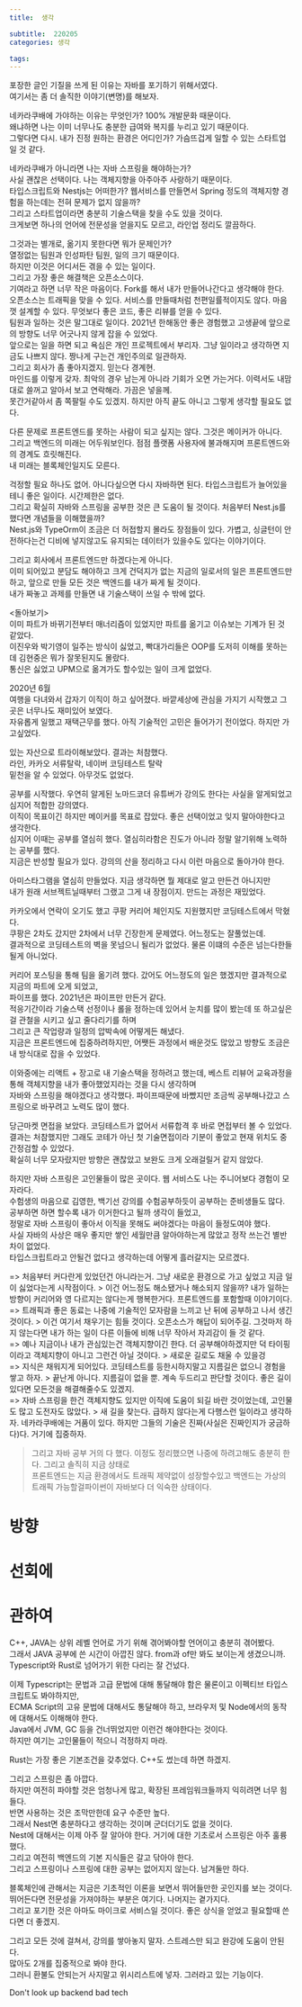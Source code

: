 ```yaml
---
title:  생각

subtitle:  220205
categories: 생각

tags: 
---
```


  
  
포장한 글인 기질을 쓰게 된 이유는 자바를 포기하기 위해서였다.  
여기서는 좀 더 솔직한 이야기(변명)를 해보자.  
  
네카라쿠배에 가야하는 이유는 무엇인가? 100% 개발문화 때문이다.  
왜냐하면 나는 이미 너무나도 충분한 급여와 복지를 누리고 있기 때문이다.  
그렇다면 다시. 내가 진정 원하는 환경은 어디인가? 가슴뜨겁게 일할 수 있는 스타트업일 것 같다.  
  
네카라쿠배가 아니라면 나는 자바 스프링을 해야하는가?  
사실 괜찮은 선택이다. 나는 객체지향을 아주아주 사랑하기 때문이다.  
타입스크립트와 Nestjs는 어떠한가? 웹서비스를 만들면서 Spring 정도의 객체지향 경험을 하는데는 전혀 문제가 없지 않을까?  
그리고 스타트업이라면 충분히 기술스택을 찾을 수도 있을 것이다.  
크게보면 하나의 언어에 전문성을 얻을지도 모르고, 라인업 정리도 깔끔하다.  
  
그것과는 별개로, 옮기지 못한다면 뭐가 문제인가?  
열정없는 팀원과 인성파탄 팀원, 일의 크기 때문이다.  
하지만 이것은 어디서든 겪을 수 있는 일이다.  
그리고 가장 좋은 해결책은 오픈소스이다.  
기여라고 하면 너무 작은 마음이다. Fork를 해서 내가 만들어나간다고 생각해야 한다.  
오픈소스는 트래픽을 맞을 수 있다. 서비스를 만들때처럼 천편일률적이지도 않다. 마음껏 설계할 수 있다. 무엇보다 좋은 코드, 좋은 리뷰를 얻을 수 있다.  
팀원과 일하는 것은 말그대로 일이다. 2021년 한해동안 좋은 경험했고 고생끝에 앞으로의 방향도 너무 어긋나지 않게 잡을 수 있었다.  
앞으로는 일을 하면 되고 욕심은 개인 프로젝트에서 부리자. 그냥 일이라고 생각하면 지금도 나쁘지 않다. 짱나게 구는건 개인주의로 일관하자.  
그리고 회사가 좀 좋아지겠지. 믿는다 경계현.  
마인드를 이렇게 갖자. 최악의 경우 남는게 아니라 기회가 오면 가는거다. 이력서도 내맘대로 쓸꺼고 알아서 보고 연락해라. 가끔은 넣을께.  
못간거같아서 좀 쪽팔릴 수도 있겠지. 하지만 아직 끝도 아니고 그렇게 생각할 필요도 없다.  
  
다른 문제로 프론트엔드를 못하는 사람이 되고 싶지는 않다. 그것은 메이커가 아니다.  
그리고 백엔드의 미래는 어두워보인다. 점점 플랫폼 사용자에 불과해지며 프론트엔드와의 경계도 흐릿해진다.  
내 미래는 블록체인일지도 모른다.  
  
걱정할 필요 하나도 없어. 아니다싶으면 다시 자바하면 된다. 타입스크립트가 늘어있을테니 좋은 일이다. 시간제한은 없다.  
그리고 확실히 자바와 스프링을 공부한 것은 큰 도움이 될 것이다. 처음부터 Nest.js를 했다면 개념들을 이해했을까?  
Nest.js와 TypeOrm이 조금은 더 허접할지 몰라도 장점들이 있다. 가볍고, 싱글턴이 안전하다는건 디비에 넣지않고도 유지되는 데이터가 있을수도 있다는 이야기이다.  
  
그리고 회사에서 프론트엔드만 하겠다는게 아니다.  
이미 되어있고 분담도 해야하고 크게 건덕지가 없는 지금의 일로서의 일은 프론트엔드만 하고, 앞으로 만들 모든 것은 백엔드를 내가 짜게 될 것이다.  
내가 짜놓고 과제를 만들면 내 기술스택이 쓰일 수 밖에 없다.  
  
  
<돌아보기>  
이미 파트가 바뀌기전부터 매너리즘이 있었지만 파트를 옮기고 이슈보는 기계가 된 것 같았다.  
이진우와 박기영이 일주는 방식이 싫었고, 빡대가리들은 OOP를 도저히 이해를 못하는데 김현중은 뭐가 잘못된지도 몰랐다.  
통신은 싫었고 UPM으로 옮겨가도 할수있는 일이 크게 없었다.  
  
2020년 6월  
여행을 다녀와서 갑자기 이직이 하고 싶어졌다. 바깥세상에 관심을 가지기 시작했고 그곳은 너무나도 재미있어 보였다.  
자유롭게 일했고 재택근무를 했다. 아직 기술적인 고민은 들어가기 전이었다. 하지만 가고싶었다.  
  
있는 자산으로 트라이해보았다. 결과는 처참했다.  
라인, 카카오 서류탈락, 네이버 코딩테스트 탈락  
밑천을 알 수 있었다. 아무것도 없었다.  
  
공부를 시작했다. 우연히 알게된 노마드코더 유튜버가 강의도 한다는 사실을 알게되었고 심지어 적합한 강의였다.  
이직이 목표이긴 하지만 메이커를 목표로 잡았다. 좋은 선택이었고 잊지 말아야한다고 생각한다.  
심지어 이때는 공부를 열심히 했다. 열심히라함은 진도가 아니라 정말 알기위해 노력하는 공부를 했다.  
지금은 반성할 필요가 있다. 강의의 산을 정리하고 다시 이런 마음으로 돌아가야 한다.  
  
아미스타그램을 열심히 만들었다. 지금 생각하면 뭘 제대로 알고 만든건 아니지만  
내가 원래 서브젝트닐때부터 그랬고 그게 내 장점이지. 만드는 과정은 재밌었다.  
  
카카오에서 연락이 오기도 했고 쿠팡 커리어 체인지도 지원했지만 코딩테스트에서 막혔다.  
쿠팡은 2차도 갔지만 2차에서 너무 긴장한게 문제였다. 어느정도는 잘풀었는데.  
결과적으로 코딩테스트의 벽을 못넘으니 될리가 없었다. 물론 이떄의 수준은 넘는다한들 될게 아니었다.  
  
커리어 포스팅을 통해 팀을 옮기려 했다. 갔어도 어느정도의 일은 했겠지만 결과적으로 지금의 파트에 오게 되었고,  
파이프를 했다. 2021년은 파이프만 만든거 같다.  
적응기간이라 기술스택 선정이나 롤을 정하는데 있어서 눈치를 많이 봤는데 또 하고싶은걸 관철을 시키고 싶고 줄다리기를 하며  
그리고 큰 작업량과 일정의 압박속에 어떻게든 해냈다.  
지금은 프론트엔드에 집중하려하지만, 어쨋든 과정에서 배운것도 많았고 방향도 조금은 내 방식대로 잡을 수 있었다.  
  
이와중에는 리액트 + 장고로 내 기술스택을 정하려고 했는데, 베스트 리뷰어 교육과정을 통해 객체지향을 내가 좋아했었지라는 것을 다시 생각하며  
자바와 스프링을 해야겠다고 생각했다. 파이프때문에 바빴지만 조금씩 공부해나갔고 스프링으로 바꾸려고 노력도 많이 했다.  
  
당근마켓 면접을 보았다. 코딩테스트가 없어서 서류합격 후 바로 면접부터 볼 수 있었다.  
결과는 처참했지만 그래도 코테가 아닌 첫 기술면접이라 기분이 좋았고 현재 위치도 중간정검할 수 있었다.  
확실히 너무 모자랐지만 방향은 괜찮았고 보완도 크게 오래걸릴거 같지 않았다.  
  
하지만 자바 스프링은 고인물들이 많은 곳이다. 웹 서비스도 나는 주니어보다 경험이 모자라다.  
수험생의 마음으로 김영한, 백기선 강의를 수험공부하듯이 공부하는 준비생들도 많다.  
공부하면 하면 할수록 내가 이거한다고 될까 생각이 들었고,  
정말로 자바 스프링이 좋아서 이직을 못해도 써야겠다는 마음이 들정도여야 했다.  
사실 자바의 사상은 매우 좋지만 쌓인 세월만큼 알아야하는게 많았고 정작 쓰는건 별반 차이 없었다.  
타입스크립트라고 안될건 없다고 생각하는데 어떻게 흘러갈지는 모르겠다.  
  
  
=> 처음부터 커다란게 있었던건 아니라는거. 그냥 새로운 환경으로 가고 싶었고 지금 일이 싫었다는게 시작점이다. > 이건 어느정도 해소됐거나 해소되지 않을까? 내가 일하는 방향이 커리어와 영 다르지는 않다는게 행복한거다. 프론트엔드를 포함할때 이야기이다.  
=> 트래픽과 좋은 동료는 나중에 기술적인 모자람을 느끼고 난 뒤에 공부하고 나서 생긴 것이다. > 이건 여기서 채우기는 힘들 것이다. 오픈소스가 해답이 되어주길. 그것마저 하지 않는다면 내가 하는 일이 다른 이들에 비해 너무 작아서 자괴감이 들 것 같다.  
=> 예나 지금이나 내가 관심있는건 객체지향이긴 한다. 더 공부해야하겠지만 덕 타이핑이라고 객체지향이 아니고 그런건 아닐 것이다. > 새로운 길로도 채울 수 있을겅  
=> 지식은 채워지게 되어있다. 코딩테스트를 등한시하지말고 지름길은 없으니 경험을 쌓고 하자. > 끝난게 아니다. 지름길이 없을 뿐. 계속 두드리고 판단할 것이다. 좋은 길이 있다면 모든것을 해결해줄수도 있겠지.  
=> 자바 스프링을 한건 객체지향도 있지만 이직에 도움이 되길 바란 것이었는데, 고인물도 많고 도전자도 많았다. > 새 길을 찾는다. 급하지 않다는게 다행스런 일이라고 생각하자. 네카라쿠배에는 거품이 있다. 하지만 그들의 기술은 진짜(사실은 진짜인지가 궁금하다)다. 거기에 집중하자.  
> 그리고 자바 공부 거의 다 했다. 이정도 정리했으면 나중에 하려고해도 충분히 한다. 그리고 솔직히 지금 상태로   
> 프론트엔드는 지금 환경에서도 트래픽 제약없이 성장할수있고 백엔드는 가상의 트래픽 가능할걸파이썬이 자바보다 더 익숙한 상태이다.  
  
  
  
  
# 방향  
  
# 선회에  
  
# 관하여  
  
  
C++, JAVA는 상위 레벨 언어로 가기 위해 겪어봐야할 언어이고 충분히 겪어봤다.  
그래서 JAVA 공부에 쓴 시간이 아깝진 않다. from과 of만 봐도 보이는게 생겼으니까.  
Typescript와 Rust로 넘어가기 위한 다리는 잘 건넜다.  
  
이제 Typescript는 문법과 고급 문법에 대해 통달해야 함은 물론이고 이펙티브 타입스크립트도 봐야하지만,  
ECMA Script의 고유 문법에 대해서도 통달해야 하고, 브라우저 및 Node에서의 동작에 대해서도 이해해야 한다.  
Java에서 JVM, GC 등을 건너뛰었지만 이런건 해야한다는 것이다.  
하지만 여기는 고인물들이 적으니 걱정하지 마라.  
  
Rust는 가장 좋은 기본조건을 갖추었다. C++도 썼는데 하면 하겠지.  
  
그리고 스프링은 좀 아깝다.  
하지만 여전히 파야할 것은 엄청나게 많고, 확장된 프레임워크들까지 익히려면 너무 힘들다.  
반면 사용하는 것은 조막만한데 요구 수준만 높다.  
그래서 Nest면 충분하다고 생각하는 것이며 군더더기도 없을 것이다.  
Nest에 대해서는 이제 아주 잘 알아야 한다. 거기에 대한 기초로서 스프링은 아주 훌륭했다.  
그리고 여전히 백엔드의 기본 지식들은 갈고 닦아야 한다.  
그리고 스프링이나 스프링에 대한 공부는 없어지지 않는다. 남겨둘만 하다.  
  
블록체인에 관해서는 지금은 기초적인 이론을 보면서 뛰어들만한 곳인지를 보는 것이다.  
뛰어든다면 전문성을 가져야하는 부분은 여기다. 나머지는 곁가지다.  
그리고 포기한 것은 아마도 마이크로 서비스일 것이다. 좋은 상식을 얻었고 필요할때 쓴다면 더 좋겠지.  
  
그리고 모든 것에 걸쳐서, 강의를 쌓아놓지 말자. 스트레스만 되고 완강에 도움이 안된다.  
많아도 2개를 집중적으로 봐야 한다.  
그러니 환불도 안되는거 사지말고 위시리스트에 넣자. 그러라고 있는 기능이다.  
  
  
Don't look up backend bad tech  
